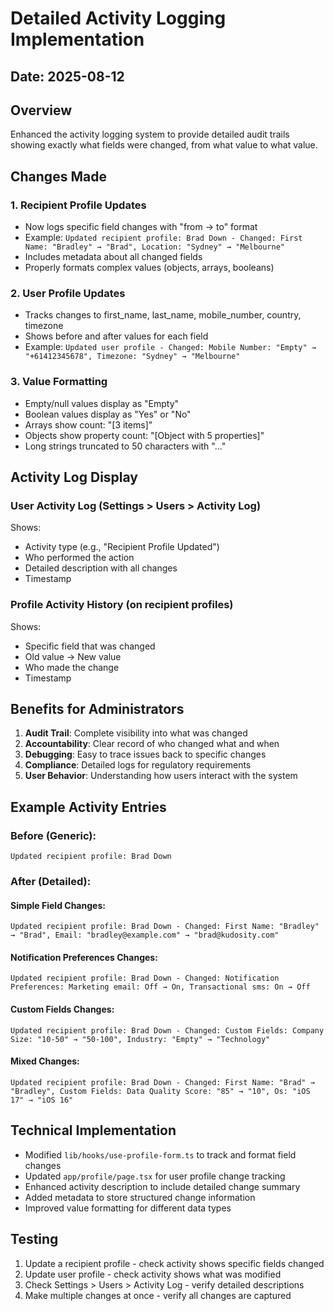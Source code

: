 # Detailed Activity Logging Implementation

## Date: 2025-08-12

## Overview
Enhanced the activity logging system to provide detailed audit trails showing exactly what fields were changed, from what value to what value.

## Changes Made

### 1. Recipient Profile Updates
- Now logs specific field changes with "from → to" format
- Example: `Updated recipient profile: Brad Down - Changed: First Name: "Bradley" → "Brad", Location: "Sydney" → "Melbourne"`
- Includes metadata about all changed fields
- Properly formats complex values (objects, arrays, booleans)

### 2. User Profile Updates  
- Tracks changes to first_name, last_name, mobile_number, country, timezone
- Shows before and after values for each field
- Example: `Updated user profile - Changed: Mobile Number: "Empty" → "+61412345678", Timezone: "Sydney" → "Melbourne"`

### 3. Value Formatting
- Empty/null values display as "Empty"
- Boolean values display as "Yes" or "No"
- Arrays show count: "[3 items]"
- Objects show property count: "[Object with 5 properties]"
- Long strings truncated to 50 characters with "..."

## Activity Log Display

### User Activity Log (Settings > Users > Activity Log)
Shows:
- Activity type (e.g., "Recipient Profile Updated")
- Who performed the action
- Detailed description with all changes
- Timestamp

### Profile Activity History (on recipient profiles)
Shows:
- Specific field that was changed
- Old value → New value
- Who made the change
- Timestamp

## Benefits for Administrators

1. **Audit Trail**: Complete visibility into what was changed
2. **Accountability**: Clear record of who changed what and when
3. **Debugging**: Easy to trace issues back to specific changes
4. **Compliance**: Detailed logs for regulatory requirements
5. **User Behavior**: Understanding how users interact with the system

## Example Activity Entries

### Before (Generic):
```
Updated recipient profile: Brad Down
```

### After (Detailed):

#### Simple Field Changes:
```
Updated recipient profile: Brad Down - Changed: First Name: "Bradley" → "Brad", Email: "bradley@example.com" → "brad@kudosity.com"
```

#### Notification Preferences Changes:
```
Updated recipient profile: Brad Down - Changed: Notification Preferences: Marketing email: Off → On, Transactional sms: On → Off
```

#### Custom Fields Changes:
```
Updated recipient profile: Brad Down - Changed: Custom Fields: Company Size: "10-50" → "50-100", Industry: "Empty" → "Technology"
```

#### Mixed Changes:
```
Updated recipient profile: Brad Down - Changed: First Name: "Brad" → "Bradley", Custom Fields: Data Quality Score: "85" → "10", Os: "iOS 17" → "iOS 16"
```

## Technical Implementation

- Modified `lib/hooks/use-profile-form.ts` to track and format field changes
- Updated `app/profile/page.tsx` for user profile change tracking
- Enhanced activity description to include detailed change summary
- Added metadata to store structured change information
- Improved value formatting for different data types

## Testing
1. Update a recipient profile - check activity shows specific fields changed
2. Update user profile - check activity shows what was modified
3. Check Settings > Users > Activity Log - verify detailed descriptions
4. Make multiple changes at once - verify all changes are captured
